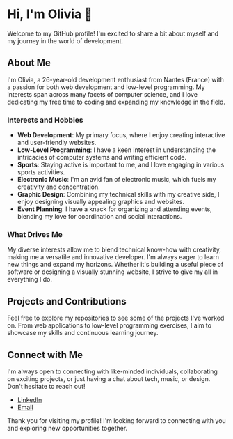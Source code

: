 # Hi, I'm Olivia 👋

Welcome to my GitHub profile! I'm excited to share a bit about myself and my journey in the world of development.

## About Me

I'm Olivia, a 26-year-old development enthusiast from Nantes (France) with a passion for both web development and low-level programming. My interests span across many facets of computer science, and I love dedicating my free time to coding and expanding my knowledge in the field.

### Interests and Hobbies

- **Web Development**: My primary focus, where I enjoy creating interactive and user-friendly websites.
- **Low-Level Programming**: I have a keen interest in understanding the intricacies of computer systems and writing efficient code.
- **Sports**: Staying active is important to me, and I love engaging in various sports activities.
- **Electronic Music**: I'm an avid fan of electronic music, which fuels my creativity and concentration.
- **Graphic Design**: Combining my technical skills with my creative side, I enjoy designing visually appealing graphics and websites.
- **Event Planning**: I have a knack for organizing and attending events, blending my love for coordination and social interactions.

### What Drives Me

My diverse interests allow me to blend technical know-how with creativity, making me a versatile and innovative developer. I'm always eager to learn new things and expand my horizons. Whether it's building a useful piece of software or designing a visually stunning website, I strive to give my all in everything I do.

## Projects and Contributions

Feel free to explore my repositories to see some of the projects I've worked on. From web applications to low-level programming exercises, I aim to showcase my skills and continuous learning journey.

## Connect with Me

I'm always open to connecting with like-minded individuals, collaborating on exciting projects, or just having a chat about tech, music, or design. Don't hesitate to reach out!

- [LinkedIn](https://www.linkedin.com/in/olivia-bergaglia-438684302/)
- [Email](mailto:olivia.bergaglia@gmail.com)

Thank you for visiting my profile! I'm looking forward to connecting with you and exploring new opportunities together.
